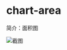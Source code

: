 # chart-area

简介：面积图

![截图](https://img.alicdn.com/tfs/TB1tF0DivDH8KJjy1XcXXcpdXXa-1910-1040.png)





